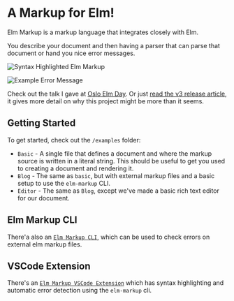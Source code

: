 # A Markup for Elm!

Elm Markup is a markup language that integrates closely with Elm.

You describe your document and then having a parser that can parse that document or hand you nice error messages.

![Syntax Highlighted Elm Markup](https://github.com/mdgriffith/elm-markup/blob/master/examples/highlighted-code-small.png?raw=true)

![Example Error Message](https://github.com/mdgriffith/elm-markup/blob/master/examples/example-error-small.png?raw=true)

Check out the talk I gave at [Oslo Elm Day](https://www.youtube.com/watch?v=8Zd3ocr9Di8). Or just [read the v3 release article](https://github.com/mdgriffith/elm-markup/blob/master/design-decisions/WHY-ELM-MARKUP-V3.md), it gives more detail on why this project might be more than it seems.

## Getting Started

To get started, check out the `/examples` folder:

- `Basic` - A single file that defines a document and where the markup source is written in a literal string.  This should be useful to get you used to creating a document and rendering it.
- `Blog` - The same as `basic`, but with external markup files and a basic setup to use the `elm-markup` CLI.
- `Editor` - The same as `Blog`, except we've made a basic rich text editor for our document.

## Elm Markup CLI

There'a also an [`Elm Markup CLI`](https://github.com/mdgriffith/elm-markup-cli), which can be used to check errors on external elm markup files.

## VSCode Extension

There's an [`Elm Markup VSCode Extension`](https://github.com/mdgriffith/elm-markup-vscode) which has syntax highlighting and automatic error detection using the `elm-markup` cli.


